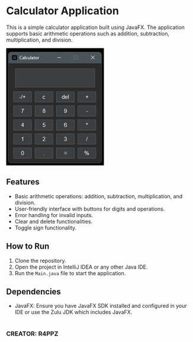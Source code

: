 # Calculator Application

This is a simple calculator application built using JavaFX. The application supports basic arithmetic operations such as addition, subtraction, multiplication, and division.



![Calculator Image](src/main/resources/image/Calculator.png)



## Features

- Basic arithmetic operations: addition, subtraction, multiplication, and division.
- User-friendly interface with buttons for digits and operations.
- Error handling for invalid inputs.
- Clear and delete functionalities.
- Toggle sign functionality.

## How to Run

1. Clone the repository.
2. Open the project in IntelliJ IDEA or any other Java IDE.
3. Run the `Main.java` file to start the application.

## Dependencies

- JavaFX: Ensure you have JavaFX SDK installed and configured in your IDE or use the Zulu JDK which includes JavaFX.
#
#
### **CREATOR: R4PPZ**

